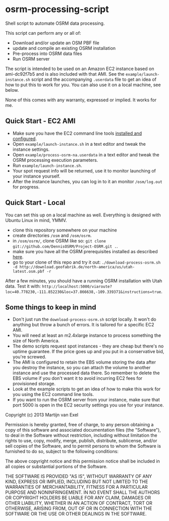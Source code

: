 osrm-processing-script
======================

Shell script to automate OSRM data processing.

This script can perform any or all of:

* Download and/or update an OSM PBF file
* update and compile an existing OSRM installation
* Pre-process into OSRM data files
* Run OSRM server

The script is intended to be used on an Amazon EC2 instance based on ami-dc92f7b5 and is also included with that AMI. See the `example/launch-instance.sh` script and the accompanying `.userdata` file to get an idea of how to put this to work for you. You can also use it on a local machine, see below.

None of this comes with any warranty, expressed or implied. It works for me.

Quick Start - EC2 AMI
-----------
* Make sure you have the EC2 command line tools [installed and configured](http://docs.aws.amazon.com/AWSEC2/latest/UserGuide/setting_up_ec2_command_linux.html).
* Open `example/launch-instance.sh` in a text editor and tweak the instance settings.
* Open `example/process-osrm-na.userdata` in a text editor and tweak the OSRM processing execution parameters.
* Run `example/launch-instance.sh`.
* Your spot request info will be returned, use it to monitor launching of your instance yourself.
* After the instance launches, you can log in to it an monitor `/osm/log.out` for progress.

Quick Start - Local
-----------
You can set this up on a local machine as well. Everything is designed with Ubuntu Linux in mind, YMMV.
* clone this repository somewhere on your machine
* create directories `/osm` and `/osm/osrm`.
* in `/osm/osrm/`, clone OSRM like so: `git clone git://github.com/DennisOSRM/Project-OSRM.git .`.
* make sure you have all the OSRM prerequisites installed as described [here](https://github.com/DennisOSRM/Project-OSRM/wiki/Building-OSRM).
* go to your clone of this repo and try it out: `./download-process-osrm.sh -d http://download.geofabrik.de/north-america/us/utah-latest.osm.pbf -r`

After a few minutes, you should have a running OSRM installation with Utah data. Test it with: `http://localhost:5000/viaroute?loc=40.778230,-111.852230&loc=37.866638,-109.339371&instructions=true`.

Some things to keep in mind
---------------------------

* Don't just run the `download-process-osrm.sh` script locally. It won't do anything but throw a bunch of errors. It is tailored for a specific EC2 AMI.
* You will need at least an m2.4xlarge instance to process something the size of North America.
* The demo scripts request spot instances - they are cheap but there's no uptime guarantee. If the price goes up and you put in a conservative bid, you're screwed.
* The AMI is configured to retain the EBS volume storing the data after you destroy the instance, so you can attach the volume to another instance and use the processed data there. So remember to delete the EBS volume if you don't want it to avoid incurring EC2 fees for provisioned storage.
* Look at the example scripts to get an idea of how to make this work for you using the EC2 command line tools. 
* If you want to run the OSRM server from your instance, make sure that port 5000 is open in the EC2 security settings you use for your instance.

Copyright (c) 2013 Martijn van Exel

Permission is hereby granted, free of charge, to any person obtaining a copy of this software and associated documentation files (the "Software"), to deal in the Software without restriction, including without limitation the rights to use, copy, modify, merge, publish, distribute, sublicense, and/or sell copies of the Software, and to permit persons to whom the Software is furnished to do so, subject to the following conditions:

The above copyright notice and this permission notice shall be included in all copies or substantial portions of the Software.

THE SOFTWARE IS PROVIDED "AS IS", WITHOUT WARRANTY OF ANY KIND, EXPRESS OR IMPLIED, INCLUDING BUT NOT LIMITED TO THE WARRANTIES OF MERCHANTABILITY, FITNESS FOR A PARTICULAR PURPOSE AND NONINFRINGEMENT. IN NO EVENT SHALL THE AUTHORS OR COPYRIGHT HOLDERS BE LIABLE FOR ANY CLAIM, DAMAGES OR OTHER LIABILITY, WHETHER IN AN ACTION OF CONTRACT, TORT OR OTHERWISE, ARISING FROM, OUT OF OR IN CONNECTION WITH THE SOFTWARE OR THE USE OR OTHER DEALINGS IN THE SOFTWARE.

